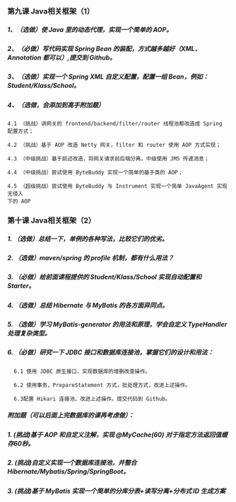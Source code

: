 ### 第九课 Java相关框架（1）
##### 1、（选做）使 Java 里的动态代理，实现一个简单的 AOP。
##### 2、（必做）写代码实现 Spring Bean 的装配，方式越多越好（XML、Annotation 都可以）,提交到 Github。 
##### 3、（选做）实现一个 Spring XML 自定义配置，配置一组 Bean，例如：Student/Klass/School。 
##### 4、（选做，会添加到高手附加题）
  
    4.1 （挑战）讲网关的 frontend/backend/filter/router 线程池都改造成 Spring 配置方式；
  
    4.2 （挑战）基于 AOP 改造 Netty 网关，filter 和 router 使用 AOP 方式实现；
  
    4.3 （中级挑战）基于前述改造，将网关请求前后端分离，中级使用 JMS 传递消息；
  
    4.4 （中级挑战）尝试使用 ByteBuddy 实现一个简单的基于类的 AOP；
  
    4.5 （超级挑战）尝试使用 ByteBuddy 与 Instrument 实现一个简单 JavaAgent 实现无侵入
    下的 AOP
### 第十课 Java相关框架（2）
##### 1. （选做）总结一下，单例的各种写法，比较它们的优劣。
##### 2. （选做）maven/spring 的 profile 机制，都有什么用法？
##### 3. （必做）给前面课程提供的 Student/Klass/School 实现自动配置和 Starter。
##### 4. （选做）总结 Hibernate 与 MyBatis 的各方面异同点。
##### 5. （选做）学习 MyBatis-generator 的用法和原理，学会自定义 TypeHandler 处理复杂类型。
##### 6. （必做）研究一下 JDBC 接口和数据库连接池，掌握它们的设计和用法：

      6.1 使用 JDBC 原生接口，实现数据库的增删改查操作。
      
      6.2 使用事务，PrepareStatement 方式，批处理方式，改进上述操作。
      
      6.3配置 Hikari 连接池，改进上述操作。提交代码到 Github。

##### 附加题（可以后面上完数据库的课再考虑做）：
##### 1. (挑战)基于 AOP 和自定义注解，实现 @MyCache(60) 对于指定方法返回值缓存60秒。
##### 2. (挑战)自定义实现一个数据库连接池，并整合 Hibernate/Mybatis/Spring/SpringBoot。
##### 3. (挑战)基于 MyBatis 实现一个简单的分库分表+读写分离+分布式 ID 生成方案